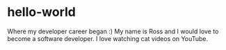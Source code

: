 # hello-world
Where my developer career began :)
My  name is Ross and I would love to become a software developer.
I love watching cat videos on YouTube.
